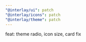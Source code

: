 ```yaml
---
"@interlay/ui": patch
"@interlay/icons": patch
"@interlay/theme": patch
---
```


feat: theme radio, icon size, card fix
